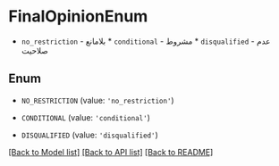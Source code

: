 # FinalOpinionEnum

* `no_restriction` - بلامانع * `conditional` - مشروط * `disqualified` - عدم صلاحیت

## Enum

* `NO_RESTRICTION` (value: `'no_restriction'`)

* `CONDITIONAL` (value: `'conditional'`)

* `DISQUALIFIED` (value: `'disqualified'`)

[[Back to Model list]](../README.md#documentation-for-models) [[Back to API list]](../README.md#documentation-for-api-endpoints) [[Back to README]](../README.md)


